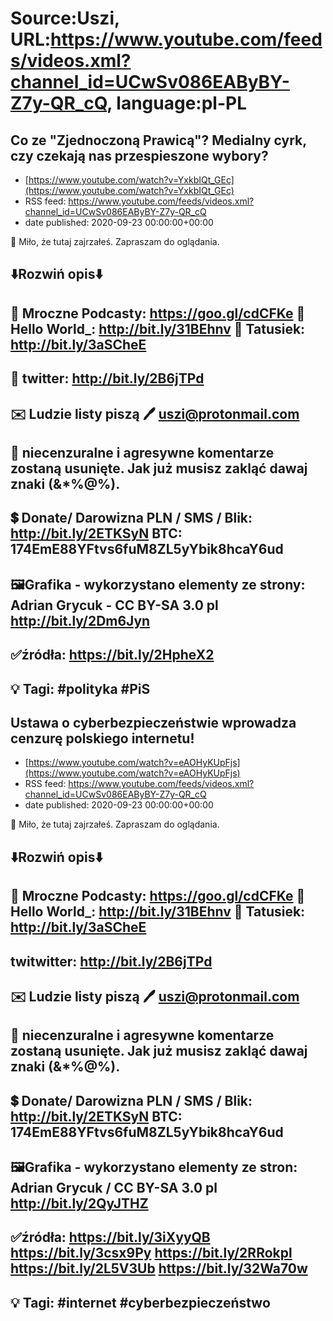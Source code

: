 # Source:Uszi, URL:https://www.youtube.com/feeds/videos.xml?channel_id=UCwSv086EAByBY-Z7y-QR_cQ, language:pl-PL

## Co ze "Zjednoczoną Prawicą"? Medialny cyrk, czy czekają nas przespieszone wybory?
 - [https://www.youtube.com/watch?v=YxkbIQt_GEc](https://www.youtube.com/watch?v=YxkbIQt_GEc)
 - RSS feed: https://www.youtube.com/feeds/videos.xml?channel_id=UCwSv086EAByBY-Z7y-QR_cQ
 - date published: 2020-09-23 00:00:00+00:00

🤪 Miło, że tutaj zajrzałeś.  Zapraszam do oglądania.

⬇️Rozwiń opis⬇️
------------------------------------------------------------
👀 Mroczne Podcasty: https://goo.gl/cdCFKe
👀 Hello World_: http://bit.ly/31BEhnv
👀 Tatusiek: http://bit.ly/3aSCheE
------------------------------------------------------------
👀 twitter: http://bit.ly/2B6jTPd
------------------------------------------------------------
✉️ Ludzie listy piszą 
🖊️ uszi@protonmail.com
------------------------------------------------------------
👺 niecenzuralne i agresywne komentarze zostaną usunięte.  Jak już musisz zakląć dawaj znaki (&*%@%).
------------------------------------------------------------
💲 Donate/ Darowizna
PLN / SMS / Blik: http://bit.ly/2ETKSyN
BTC: 174EmE88YFtvs6fuM8ZL5yYbik8hcaY6ud
---------------------------------------------------------------
🖼Grafika - wykorzystano elementy ze strony: 
Adrian Grycuk - CC BY-SA 3.0 pl
http://bit.ly/2Dm6Jyn
-------------------------------------------------------------
✅źródła:
https://bit.ly/2HpheX2
-------------------------------------------------------------
💡 Tagi: #polityka #PiS
--------------------------------------------------------------

## Ustawa o cyberbezpieczeństwie wprowadza cenzurę polskiego internetu!
 - [https://www.youtube.com/watch?v=eAOHyKUpFjs](https://www.youtube.com/watch?v=eAOHyKUpFjs)
 - RSS feed: https://www.youtube.com/feeds/videos.xml?channel_id=UCwSv086EAByBY-Z7y-QR_cQ
 - date published: 2020-09-23 00:00:00+00:00

🤪 Miło, że tutaj zajrzałeś.  Zapraszam do oglądania.

⬇️Rozwiń opis⬇️
------------------------------------------------------------
👀 Mroczne Podcasty: https://goo.gl/cdCFKe
👀 Hello World_: http://bit.ly/31BEhnv
👀 Tatusiek: http://bit.ly/3aSCheE
------------------------------------------------------------
twitwitter: http://bit.ly/2B6jTPd
------------------------------------------------------------
✉️ Ludzie listy piszą 
🖊️ uszi@protonmail.com
------------------------------------------------------------
👺 niecenzuralne i agresywne komentarze zostaną usunięte.  Jak już musisz zakląć dawaj znaki (&*%@%).
------------------------------------------------------------
💲 Donate/ Darowizna
PLN / SMS / Blik: http://bit.ly/2ETKSyN
BTC: 174EmE88YFtvs6fuM8ZL5yYbik8hcaY6ud
---------------------------------------------------------------
🖼Grafika - wykorzystano elementy ze stron: 
Adrian Grycuk / CC BY-SA 3.0 pl
http://bit.ly/2QyJTHZ
---------------------------------------------------------------
✅źródła:
https://bit.ly/3iXyyQB
https://bit.ly/3csx9Py
https://bit.ly/2RRokpl
https://bit.ly/2L5V3Ub
https://bit.ly/32Wa70w
-------------------------------------------------------------
💡 Tagi: #internet #cyberbezpieczeństwo
--------------------------------------------------------------

